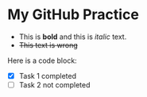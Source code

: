 # My GitHub Practice
- This is **bold** and this is *italic* text.
- ~~This text is wrong~~

Here is a code block:
- [x] Task 1 completed
- [ ] Task 2 not completed 
